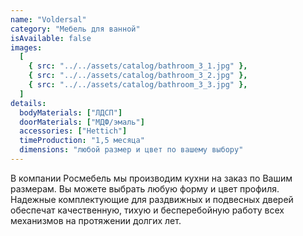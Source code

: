 ```yaml
---
name: "Voldersal"
category: "Мебель для ванной"
isAvailable: false
images:
  [
    { src: "../../assets/catalog/bathroom_3_1.jpg" },
    { src: "../../assets/catalog/bathroom_3_2.jpg" },
    { src: "../../assets/catalog/bathroom_3_3.jpg" },
  ]
details:
  bodyMaterials: ["ЛДСП"]
  doorMaterials: ["МДФ/эмаль"]
  accessories: ["Hettich"]
  timeProduction: "1,5 месяца"
  dimensions: "любой размер и цвет по вашему выбору"
---
```


В компании Росмебель мы производим кухни на заказ по Вашим размерам. Вы можете выбрать любую форму и цвет профиля.
Надежные комплектующие для раздвижных и подвесных дверей обеспечат качественную, тихую и бесперебойную работу всех механизмов на протяжении долгих лет.
